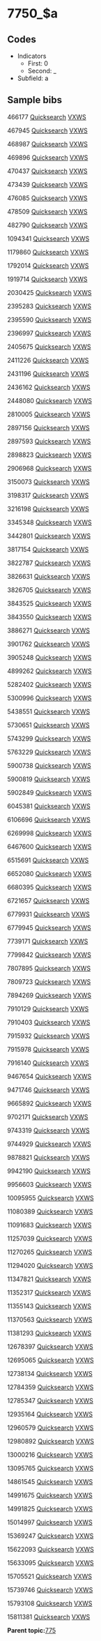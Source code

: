 # 7750\_$a

## Codes

-   Indicators
    -   First: 0
    -   Second: \_
-   Subfield: a

## Sample bibs

466177 [Quicksearch](https://search.library.yale.edu/catalog/466177) [VXWS](http://prodorbis.library.yale.edu:7014/vxws/GetHoldingsService?bibId=466177)

467945 [Quicksearch](https://search.library.yale.edu/catalog/467945) [VXWS](http://prodorbis.library.yale.edu:7014/vxws/GetHoldingsService?bibId=467945)

468987 [Quicksearch](https://search.library.yale.edu/catalog/468987) [VXWS](http://prodorbis.library.yale.edu:7014/vxws/GetHoldingsService?bibId=468987)

469896 [Quicksearch](https://search.library.yale.edu/catalog/469896) [VXWS](http://prodorbis.library.yale.edu:7014/vxws/GetHoldingsService?bibId=469896)

470437 [Quicksearch](https://search.library.yale.edu/catalog/470437) [VXWS](http://prodorbis.library.yale.edu:7014/vxws/GetHoldingsService?bibId=470437)

473439 [Quicksearch](https://search.library.yale.edu/catalog/473439) [VXWS](http://prodorbis.library.yale.edu:7014/vxws/GetHoldingsService?bibId=473439)

476085 [Quicksearch](https://search.library.yale.edu/catalog/476085) [VXWS](http://prodorbis.library.yale.edu:7014/vxws/GetHoldingsService?bibId=476085)

478509 [Quicksearch](https://search.library.yale.edu/catalog/478509) [VXWS](http://prodorbis.library.yale.edu:7014/vxws/GetHoldingsService?bibId=478509)

482790 [Quicksearch](https://search.library.yale.edu/catalog/482790) [VXWS](http://prodorbis.library.yale.edu:7014/vxws/GetHoldingsService?bibId=482790)

1094341 [Quicksearch](https://search.library.yale.edu/catalog/1094341) [VXWS](http://prodorbis.library.yale.edu:7014/vxws/GetHoldingsService?bibId=1094341)

1179860 [Quicksearch](https://search.library.yale.edu/catalog/1179860) [VXWS](http://prodorbis.library.yale.edu:7014/vxws/GetHoldingsService?bibId=1179860)

1792014 [Quicksearch](https://search.library.yale.edu/catalog/1792014) [VXWS](http://prodorbis.library.yale.edu:7014/vxws/GetHoldingsService?bibId=1792014)

1919714 [Quicksearch](https://search.library.yale.edu/catalog/1919714) [VXWS](http://prodorbis.library.yale.edu:7014/vxws/GetHoldingsService?bibId=1919714)

2030425 [Quicksearch](https://search.library.yale.edu/catalog/2030425) [VXWS](http://prodorbis.library.yale.edu:7014/vxws/GetHoldingsService?bibId=2030425)

2395283 [Quicksearch](https://search.library.yale.edu/catalog/2395283) [VXWS](http://prodorbis.library.yale.edu:7014/vxws/GetHoldingsService?bibId=2395283)

2395590 [Quicksearch](https://search.library.yale.edu/catalog/2395590) [VXWS](http://prodorbis.library.yale.edu:7014/vxws/GetHoldingsService?bibId=2395590)

2396997 [Quicksearch](https://search.library.yale.edu/catalog/2396997) [VXWS](http://prodorbis.library.yale.edu:7014/vxws/GetHoldingsService?bibId=2396997)

2405675 [Quicksearch](https://search.library.yale.edu/catalog/2405675) [VXWS](http://prodorbis.library.yale.edu:7014/vxws/GetHoldingsService?bibId=2405675)

2411226 [Quicksearch](https://search.library.yale.edu/catalog/2411226) [VXWS](http://prodorbis.library.yale.edu:7014/vxws/GetHoldingsService?bibId=2411226)

2431196 [Quicksearch](https://search.library.yale.edu/catalog/2431196) [VXWS](http://prodorbis.library.yale.edu:7014/vxws/GetHoldingsService?bibId=2431196)

2436162 [Quicksearch](https://search.library.yale.edu/catalog/2436162) [VXWS](http://prodorbis.library.yale.edu:7014/vxws/GetHoldingsService?bibId=2436162)

2448080 [Quicksearch](https://search.library.yale.edu/catalog/2448080) [VXWS](http://prodorbis.library.yale.edu:7014/vxws/GetHoldingsService?bibId=2448080)

2810005 [Quicksearch](https://search.library.yale.edu/catalog/2810005) [VXWS](http://prodorbis.library.yale.edu:7014/vxws/GetHoldingsService?bibId=2810005)

2897156 [Quicksearch](https://search.library.yale.edu/catalog/2897156) [VXWS](http://prodorbis.library.yale.edu:7014/vxws/GetHoldingsService?bibId=2897156)

2897593 [Quicksearch](https://search.library.yale.edu/catalog/2897593) [VXWS](http://prodorbis.library.yale.edu:7014/vxws/GetHoldingsService?bibId=2897593)

2898823 [Quicksearch](https://search.library.yale.edu/catalog/2898823) [VXWS](http://prodorbis.library.yale.edu:7014/vxws/GetHoldingsService?bibId=2898823)

2906968 [Quicksearch](https://search.library.yale.edu/catalog/2906968) [VXWS](http://prodorbis.library.yale.edu:7014/vxws/GetHoldingsService?bibId=2906968)

3150073 [Quicksearch](https://search.library.yale.edu/catalog/3150073) [VXWS](http://prodorbis.library.yale.edu:7014/vxws/GetHoldingsService?bibId=3150073)

3198317 [Quicksearch](https://search.library.yale.edu/catalog/3198317) [VXWS](http://prodorbis.library.yale.edu:7014/vxws/GetHoldingsService?bibId=3198317)

3216198 [Quicksearch](https://search.library.yale.edu/catalog/3216198) [VXWS](http://prodorbis.library.yale.edu:7014/vxws/GetHoldingsService?bibId=3216198)

3345348 [Quicksearch](https://search.library.yale.edu/catalog/3345348) [VXWS](http://prodorbis.library.yale.edu:7014/vxws/GetHoldingsService?bibId=3345348)

3442801 [Quicksearch](https://search.library.yale.edu/catalog/3442801) [VXWS](http://prodorbis.library.yale.edu:7014/vxws/GetHoldingsService?bibId=3442801)

3817154 [Quicksearch](https://search.library.yale.edu/catalog/3817154) [VXWS](http://prodorbis.library.yale.edu:7014/vxws/GetHoldingsService?bibId=3817154)

3822787 [Quicksearch](https://search.library.yale.edu/catalog/3822787) [VXWS](http://prodorbis.library.yale.edu:7014/vxws/GetHoldingsService?bibId=3822787)

3826631 [Quicksearch](https://search.library.yale.edu/catalog/3826631) [VXWS](http://prodorbis.library.yale.edu:7014/vxws/GetHoldingsService?bibId=3826631)

3826705 [Quicksearch](https://search.library.yale.edu/catalog/3826705) [VXWS](http://prodorbis.library.yale.edu:7014/vxws/GetHoldingsService?bibId=3826705)

3843525 [Quicksearch](https://search.library.yale.edu/catalog/3843525) [VXWS](http://prodorbis.library.yale.edu:7014/vxws/GetHoldingsService?bibId=3843525)

3843550 [Quicksearch](https://search.library.yale.edu/catalog/3843550) [VXWS](http://prodorbis.library.yale.edu:7014/vxws/GetHoldingsService?bibId=3843550)

3886271 [Quicksearch](https://search.library.yale.edu/catalog/3886271) [VXWS](http://prodorbis.library.yale.edu:7014/vxws/GetHoldingsService?bibId=3886271)

3901762 [Quicksearch](https://search.library.yale.edu/catalog/3901762) [VXWS](http://prodorbis.library.yale.edu:7014/vxws/GetHoldingsService?bibId=3901762)

3905248 [Quicksearch](https://search.library.yale.edu/catalog/3905248) [VXWS](http://prodorbis.library.yale.edu:7014/vxws/GetHoldingsService?bibId=3905248)

4899262 [Quicksearch](https://search.library.yale.edu/catalog/4899262) [VXWS](http://prodorbis.library.yale.edu:7014/vxws/GetHoldingsService?bibId=4899262)

5282402 [Quicksearch](https://search.library.yale.edu/catalog/5282402) [VXWS](http://prodorbis.library.yale.edu:7014/vxws/GetHoldingsService?bibId=5282402)

5300996 [Quicksearch](https://search.library.yale.edu/catalog/5300996) [VXWS](http://prodorbis.library.yale.edu:7014/vxws/GetHoldingsService?bibId=5300996)

5438551 [Quicksearch](https://search.library.yale.edu/catalog/5438551) [VXWS](http://prodorbis.library.yale.edu:7014/vxws/GetHoldingsService?bibId=5438551)

5730651 [Quicksearch](https://search.library.yale.edu/catalog/5730651) [VXWS](http://prodorbis.library.yale.edu:7014/vxws/GetHoldingsService?bibId=5730651)

5743299 [Quicksearch](https://search.library.yale.edu/catalog/5743299) [VXWS](http://prodorbis.library.yale.edu:7014/vxws/GetHoldingsService?bibId=5743299)

5763229 [Quicksearch](https://search.library.yale.edu/catalog/5763229) [VXWS](http://prodorbis.library.yale.edu:7014/vxws/GetHoldingsService?bibId=5763229)

5900738 [Quicksearch](https://search.library.yale.edu/catalog/5900738) [VXWS](http://prodorbis.library.yale.edu:7014/vxws/GetHoldingsService?bibId=5900738)

5900819 [Quicksearch](https://search.library.yale.edu/catalog/5900819) [VXWS](http://prodorbis.library.yale.edu:7014/vxws/GetHoldingsService?bibId=5900819)

5902849 [Quicksearch](https://search.library.yale.edu/catalog/5902849) [VXWS](http://prodorbis.library.yale.edu:7014/vxws/GetHoldingsService?bibId=5902849)

6045381 [Quicksearch](https://search.library.yale.edu/catalog/6045381) [VXWS](http://prodorbis.library.yale.edu:7014/vxws/GetHoldingsService?bibId=6045381)

6106696 [Quicksearch](https://search.library.yale.edu/catalog/6106696) [VXWS](http://prodorbis.library.yale.edu:7014/vxws/GetHoldingsService?bibId=6106696)

6269998 [Quicksearch](https://search.library.yale.edu/catalog/6269998) [VXWS](http://prodorbis.library.yale.edu:7014/vxws/GetHoldingsService?bibId=6269998)

6467600 [Quicksearch](https://search.library.yale.edu/catalog/6467600) [VXWS](http://prodorbis.library.yale.edu:7014/vxws/GetHoldingsService?bibId=6467600)

6515691 [Quicksearch](https://search.library.yale.edu/catalog/6515691) [VXWS](http://prodorbis.library.yale.edu:7014/vxws/GetHoldingsService?bibId=6515691)

6652080 [Quicksearch](https://search.library.yale.edu/catalog/6652080) [VXWS](http://prodorbis.library.yale.edu:7014/vxws/GetHoldingsService?bibId=6652080)

6680395 [Quicksearch](https://search.library.yale.edu/catalog/6680395) [VXWS](http://prodorbis.library.yale.edu:7014/vxws/GetHoldingsService?bibId=6680395)

6721657 [Quicksearch](https://search.library.yale.edu/catalog/6721657) [VXWS](http://prodorbis.library.yale.edu:7014/vxws/GetHoldingsService?bibId=6721657)

6779931 [Quicksearch](https://search.library.yale.edu/catalog/6779931) [VXWS](http://prodorbis.library.yale.edu:7014/vxws/GetHoldingsService?bibId=6779931)

6779945 [Quicksearch](https://search.library.yale.edu/catalog/6779945) [VXWS](http://prodorbis.library.yale.edu:7014/vxws/GetHoldingsService?bibId=6779945)

7739171 [Quicksearch](https://search.library.yale.edu/catalog/7739171) [VXWS](http://prodorbis.library.yale.edu:7014/vxws/GetHoldingsService?bibId=7739171)

7799842 [Quicksearch](https://search.library.yale.edu/catalog/7799842) [VXWS](http://prodorbis.library.yale.edu:7014/vxws/GetHoldingsService?bibId=7799842)

7807895 [Quicksearch](https://search.library.yale.edu/catalog/7807895) [VXWS](http://prodorbis.library.yale.edu:7014/vxws/GetHoldingsService?bibId=7807895)

7809723 [Quicksearch](https://search.library.yale.edu/catalog/7809723) [VXWS](http://prodorbis.library.yale.edu:7014/vxws/GetHoldingsService?bibId=7809723)

7894269 [Quicksearch](https://search.library.yale.edu/catalog/7894269) [VXWS](http://prodorbis.library.yale.edu:7014/vxws/GetHoldingsService?bibId=7894269)

7910129 [Quicksearch](https://search.library.yale.edu/catalog/7910129) [VXWS](http://prodorbis.library.yale.edu:7014/vxws/GetHoldingsService?bibId=7910129)

7910403 [Quicksearch](https://search.library.yale.edu/catalog/7910403) [VXWS](http://prodorbis.library.yale.edu:7014/vxws/GetHoldingsService?bibId=7910403)

7915932 [Quicksearch](https://search.library.yale.edu/catalog/7915932) [VXWS](http://prodorbis.library.yale.edu:7014/vxws/GetHoldingsService?bibId=7915932)

7915978 [Quicksearch](https://search.library.yale.edu/catalog/7915978) [VXWS](http://prodorbis.library.yale.edu:7014/vxws/GetHoldingsService?bibId=7915978)

7916140 [Quicksearch](https://search.library.yale.edu/catalog/7916140) [VXWS](http://prodorbis.library.yale.edu:7014/vxws/GetHoldingsService?bibId=7916140)

9467654 [Quicksearch](https://search.library.yale.edu/catalog/9467654) [VXWS](http://prodorbis.library.yale.edu:7014/vxws/GetHoldingsService?bibId=9467654)

9471746 [Quicksearch](https://search.library.yale.edu/catalog/9471746) [VXWS](http://prodorbis.library.yale.edu:7014/vxws/GetHoldingsService?bibId=9471746)

9665892 [Quicksearch](https://search.library.yale.edu/catalog/9665892) [VXWS](http://prodorbis.library.yale.edu:7014/vxws/GetHoldingsService?bibId=9665892)

9702171 [Quicksearch](https://search.library.yale.edu/catalog/9702171) [VXWS](http://prodorbis.library.yale.edu:7014/vxws/GetHoldingsService?bibId=9702171)

9743319 [Quicksearch](https://search.library.yale.edu/catalog/9743319) [VXWS](http://prodorbis.library.yale.edu:7014/vxws/GetHoldingsService?bibId=9743319)

9744929 [Quicksearch](https://search.library.yale.edu/catalog/9744929) [VXWS](http://prodorbis.library.yale.edu:7014/vxws/GetHoldingsService?bibId=9744929)

9878821 [Quicksearch](https://search.library.yale.edu/catalog/9878821) [VXWS](http://prodorbis.library.yale.edu:7014/vxws/GetHoldingsService?bibId=9878821)

9942190 [Quicksearch](https://search.library.yale.edu/catalog/9942190) [VXWS](http://prodorbis.library.yale.edu:7014/vxws/GetHoldingsService?bibId=9942190)

9956603 [Quicksearch](https://search.library.yale.edu/catalog/9956603) [VXWS](http://prodorbis.library.yale.edu:7014/vxws/GetHoldingsService?bibId=9956603)

10095955 [Quicksearch](https://search.library.yale.edu/catalog/10095955) [VXWS](http://prodorbis.library.yale.edu:7014/vxws/GetHoldingsService?bibId=10095955)

11080389 [Quicksearch](https://search.library.yale.edu/catalog/11080389) [VXWS](http://prodorbis.library.yale.edu:7014/vxws/GetHoldingsService?bibId=11080389)

11091683 [Quicksearch](https://search.library.yale.edu/catalog/11091683) [VXWS](http://prodorbis.library.yale.edu:7014/vxws/GetHoldingsService?bibId=11091683)

11257039 [Quicksearch](https://search.library.yale.edu/catalog/11257039) [VXWS](http://prodorbis.library.yale.edu:7014/vxws/GetHoldingsService?bibId=11257039)

11270265 [Quicksearch](https://search.library.yale.edu/catalog/11270265) [VXWS](http://prodorbis.library.yale.edu:7014/vxws/GetHoldingsService?bibId=11270265)

11294020 [Quicksearch](https://search.library.yale.edu/catalog/11294020) [VXWS](http://prodorbis.library.yale.edu:7014/vxws/GetHoldingsService?bibId=11294020)

11347821 [Quicksearch](https://search.library.yale.edu/catalog/11347821) [VXWS](http://prodorbis.library.yale.edu:7014/vxws/GetHoldingsService?bibId=11347821)

11352317 [Quicksearch](https://search.library.yale.edu/catalog/11352317) [VXWS](http://prodorbis.library.yale.edu:7014/vxws/GetHoldingsService?bibId=11352317)

11355143 [Quicksearch](https://search.library.yale.edu/catalog/11355143) [VXWS](http://prodorbis.library.yale.edu:7014/vxws/GetHoldingsService?bibId=11355143)

11370563 [Quicksearch](https://search.library.yale.edu/catalog/11370563) [VXWS](http://prodorbis.library.yale.edu:7014/vxws/GetHoldingsService?bibId=11370563)

11381293 [Quicksearch](https://search.library.yale.edu/catalog/11381293) [VXWS](http://prodorbis.library.yale.edu:7014/vxws/GetHoldingsService?bibId=11381293)

12678397 [Quicksearch](https://search.library.yale.edu/catalog/12678397) [VXWS](http://prodorbis.library.yale.edu:7014/vxws/GetHoldingsService?bibId=12678397)

12695065 [Quicksearch](https://search.library.yale.edu/catalog/12695065) [VXWS](http://prodorbis.library.yale.edu:7014/vxws/GetHoldingsService?bibId=12695065)

12738134 [Quicksearch](https://search.library.yale.edu/catalog/12738134) [VXWS](http://prodorbis.library.yale.edu:7014/vxws/GetHoldingsService?bibId=12738134)

12784359 [Quicksearch](https://search.library.yale.edu/catalog/12784359) [VXWS](http://prodorbis.library.yale.edu:7014/vxws/GetHoldingsService?bibId=12784359)

12785347 [Quicksearch](https://search.library.yale.edu/catalog/12785347) [VXWS](http://prodorbis.library.yale.edu:7014/vxws/GetHoldingsService?bibId=12785347)

12935164 [Quicksearch](https://search.library.yale.edu/catalog/12935164) [VXWS](http://prodorbis.library.yale.edu:7014/vxws/GetHoldingsService?bibId=12935164)

12960579 [Quicksearch](https://search.library.yale.edu/catalog/12960579) [VXWS](http://prodorbis.library.yale.edu:7014/vxws/GetHoldingsService?bibId=12960579)

12980892 [Quicksearch](https://search.library.yale.edu/catalog/12980892) [VXWS](http://prodorbis.library.yale.edu:7014/vxws/GetHoldingsService?bibId=12980892)

13000216 [Quicksearch](https://search.library.yale.edu/catalog/13000216) [VXWS](http://prodorbis.library.yale.edu:7014/vxws/GetHoldingsService?bibId=13000216)

13095765 [Quicksearch](https://search.library.yale.edu/catalog/13095765) [VXWS](http://prodorbis.library.yale.edu:7014/vxws/GetHoldingsService?bibId=13095765)

14861545 [Quicksearch](https://search.library.yale.edu/catalog/14861545) [VXWS](http://prodorbis.library.yale.edu:7014/vxws/GetHoldingsService?bibId=14861545)

14991675 [Quicksearch](https://search.library.yale.edu/catalog/14991675) [VXWS](http://prodorbis.library.yale.edu:7014/vxws/GetHoldingsService?bibId=14991675)

14991825 [Quicksearch](https://search.library.yale.edu/catalog/14991825) [VXWS](http://prodorbis.library.yale.edu:7014/vxws/GetHoldingsService?bibId=14991825)

15014997 [Quicksearch](https://search.library.yale.edu/catalog/15014997) [VXWS](http://prodorbis.library.yale.edu:7014/vxws/GetHoldingsService?bibId=15014997)

15369247 [Quicksearch](https://search.library.yale.edu/catalog/15369247) [VXWS](http://prodorbis.library.yale.edu:7014/vxws/GetHoldingsService?bibId=15369247)

15622093 [Quicksearch](https://search.library.yale.edu/catalog/15622093) [VXWS](http://prodorbis.library.yale.edu:7014/vxws/GetHoldingsService?bibId=15622093)

15633095 [Quicksearch](https://search.library.yale.edu/catalog/15633095) [VXWS](http://prodorbis.library.yale.edu:7014/vxws/GetHoldingsService?bibId=15633095)

15705521 [Quicksearch](https://search.library.yale.edu/catalog/15705521) [VXWS](http://prodorbis.library.yale.edu:7014/vxws/GetHoldingsService?bibId=15705521)

15739746 [Quicksearch](https://search.library.yale.edu/catalog/15739746) [VXWS](http://prodorbis.library.yale.edu:7014/vxws/GetHoldingsService?bibId=15739746)

15793108 [Quicksearch](https://search.library.yale.edu/catalog/15793108) [VXWS](http://prodorbis.library.yale.edu:7014/vxws/GetHoldingsService?bibId=15793108)

15811381 [Quicksearch](https://search.library.yale.edu/catalog/15811381) [VXWS](http://prodorbis.library.yale.edu:7014/vxws/GetHoldingsService?bibId=15811381)

**Parent topic:**[775](../../tags/775/775.md)

